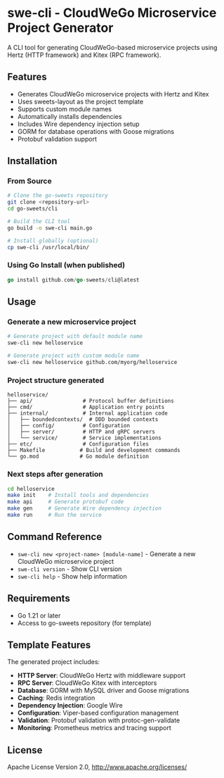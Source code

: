 # swe-cli - CloudWeGo Microservice Project Generator

A CLI tool for generating CloudWeGo-based microservice projects using Hertz (HTTP framework) and Kitex (RPC framework).

## Features

- Generates CloudWeGo microservice projects with Hertz and Kitex
- Uses sweets-layout as the project template
- Supports custom module names
- Automatically installs dependencies
- Includes Wire dependency injection setup
- GORM for database operations with Goose migrations
- Protobuf validation support

## Installation

### From Source
```bash
# Clone the go-sweets repository
git clone <repository-url>
cd go-sweets/cli

# Build the CLI tool
go build -o swe-cli main.go

# Install globally (optional)
cp swe-cli /usr/local/bin/
```

### Using Go Install (when published)
```go
go install github.com/go-sweets/cli@latest
```

## Usage

### Generate a new microservice project
```bash
# Generate project with default module name
swe-cli new helloservice

# Generate project with custom module name
swe-cli new helloservice github.com/myorg/helloservice
```

### Project structure generated
```
helloservice/
├── api/                # Protocol buffer definitions
├── cmd/                # Application entry points
├── internal/           # Internal application code
│   ├── boundedcontexts/  # DDD bounded contexts
│   ├── config/         # Configuration
│   ├── server/         # HTTP and gRPC servers
│   └── service/        # Service implementations
├── etc/                # Configuration files
├── Makefile           # Build and development commands
└── go.mod             # Go module definition
```

### Next steps after generation
```bash
cd helloservice
make init    # Install tools and dependencies
make api     # Generate protobuf code
make gen     # Generate Wire dependency injection
make run     # Run the service
```

## Command Reference

- `swe-cli new <project-name> [module-name]` - Generate a new CloudWeGo microservice project
- `swe-cli version` - Show CLI version
- `swe-cli help` - Show help information

## Requirements

- Go 1.21 or later
- Access to go-sweets repository (for template)

## Template Features

The generated project includes:

- **HTTP Server**: CloudWeGo Hertz with middleware support
- **RPC Server**: CloudWeGo Kitex with interceptors
- **Database**: GORM with MySQL driver and Goose migrations
- **Caching**: Redis integration
- **Dependency Injection**: Google Wire
- **Configuration**: Viper-based configuration management
- **Validation**: Protobuf validation with protoc-gen-validate
- **Monitoring**: Prometheus metrics and tracing support

## License
Apache License Version 2.0, http://www.apache.org/licenses/

